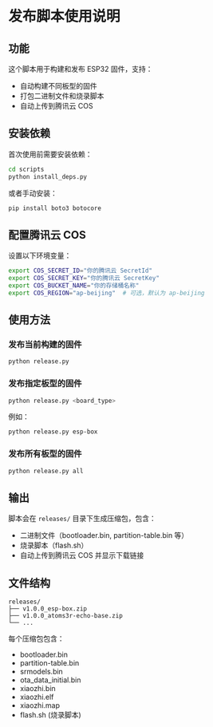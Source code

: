 # 发布脚本使用说明

## 功能

这个脚本用于构建和发布 ESP32 固件，支持：
- 自动构建不同板型的固件
- 打包二进制文件和烧录脚本
- 自动上传到腾讯云 COS

## 安装依赖

首次使用前需要安装依赖：

```bash
cd scripts
python install_deps.py
```

或者手动安装：

```bash
pip install boto3 botocore
```

## 配置腾讯云 COS

设置以下环境变量：

```bash
export COS_SECRET_ID="你的腾讯云 SecretId"
export COS_SECRET_KEY="你的腾讯云 SecretKey"
export COS_BUCKET_NAME="你的存储桶名称"
export COS_REGION="ap-beijing"  # 可选，默认为 ap-beijing
```

## 使用方法

### 发布当前构建的固件

```bash
python release.py
```

### 发布指定板型的固件

```bash
python release.py <board_type>
```

例如：
```bash
python release.py esp-box
```

### 发布所有板型的固件

```bash
python release.py all
```

## 输出

脚本会在 `releases/` 目录下生成压缩包，包含：
- 二进制文件（bootloader.bin, partition-table.bin 等）
- 烧录脚本（flash.sh）
- 自动上传到腾讯云 COS 并显示下载链接

## 文件结构

```
releases/
├── v1.0.0_esp-box.zip
├── v1.0.0_atoms3r-echo-base.zip
└── ...
```

每个压缩包包含：
- bootloader.bin
- partition-table.bin
- srmodels.bin
- ota_data_initial.bin
- xiaozhi.bin
- xiaozhi.elf
- xiaozhi.map
- flash.sh (烧录脚本) 